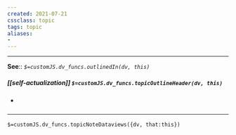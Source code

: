 ```yaml
---
created: 2021-07-21
cssclass: topic
tags: topic
aliases:
- 
---
```

---

**See**:: 
*`$=customJS.dv_funcs.outlinedIn(dv, this)`*

##### [[self-actualization]] `$=customJS.dv_funcs.topicOutlineHeader(dv, this)`
- 

### <hr class="dataviews"/>

`$=customJS.dv_funcs.topicNoteDataviews({dv, that:this})`


